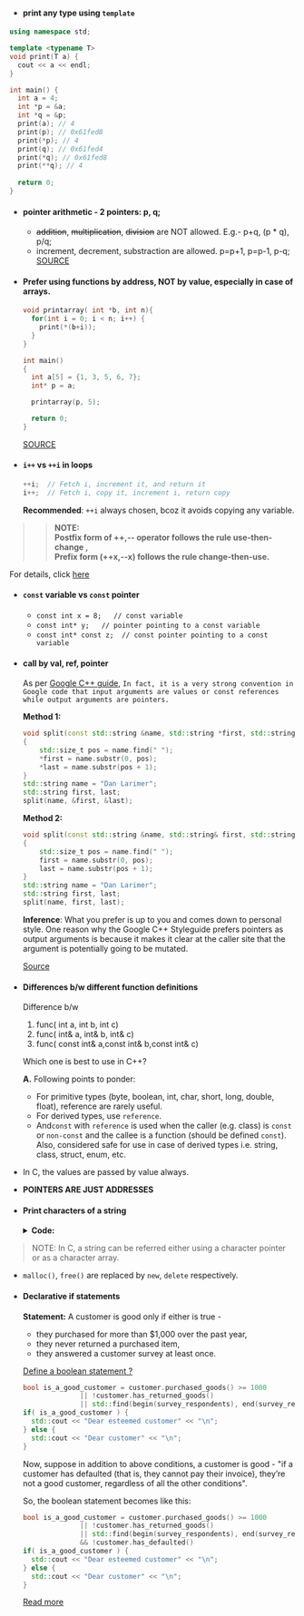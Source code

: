 * #### print any type using `template` <br/>
```cpp
using namespace std;

template <typename T>
void print(T a) {
  cout << a << endl;
}

int main() {
  int a = 4;
  int *p = &a;
  int *q = &p;
  print(a); // 4
  print(p); // 0x61fed8
  print(*p); // 4
  print(q); // 0x61fed4
  print(*q); // 0x61fed8
  print(**q); // 4
  
  return 0;
}
```

* #### pointer arithmetic - 2 pointers: p, q;
  - ~~addition~~, ~~multiplication~~, ~~division~~ are NOT allowed. E.g.- p+q, (p * q), p/q;
  - increment, decrement, substraction are allowed. p=p+1, p=p-1, p-q;
  [SOURCE](https://www.youtube.com/watch?v=cKmru3pcggg&t=15m29s)

* #### Prefer using functions by address, NOT by value, especially in case of arrays.
  ```cpp
  void printarray( int *b, int n){
    for(int i = 0; i < n; i++) {
      print(*(b+i));
    }
  }

  int main()
  {
    int a[5] = {1, 3, 5, 6, 7};
    int* p = a;

    printarray(p, 5);

    return 0;
  }
  ```
  [SOURCE](https://www.youtube.com/watch?v=cKmru3pcggg)

* #### `i++` vs `++i` in loops
  ```cpp
  ++i;  // Fetch i, increment it, and return it
  i++;  // Fetch i, copy it, increment i, return copy
  ```
  
  **Recommended**: `++i` always chosen, bcoz it avoids copying any variable. 
  
>> **NOTE: <br/> 
Postfix form of ++,-- operator follows the rule use-then-change , <br/>
Prefix form (++x,--x) follows the rule change-then-use.**
  
  For details, click [here](https://stackoverflow.com/questions/4261708/i-or-i-in-for-loops/4261743#4261743)
  
* #### `const` variable vs `const` pointer
  - `const int x = 8;   // const variable`
  - `const int* y;   // pointer pointing to a const variable`
  - `const int* const z;  // const pointer pointing to a const variable`
  
* #### call by val, ref, pointer
  As per [Google C++ guide](http://drake.mit.edu/styleguide/cppguide.html),
  `In fact, it is a very strong convention in Google code that input arguments are values or const references while output arguments are pointers.`
  
  **Method 1:**
  ```cpp
  void split(const std::string &name, std::string *first, std::string *last)
  {
      std::size_t pos = name.find(" ");
      *first = name.substr(0, pos);
      *last = name.substr(pos + 1);
  }
  std::string name = "Dan Larimer";
  std::string first, last;
  split(name, &first, &last);
  ```
  
  **Method 2:**
  ```cpp
  void split(const std::string &name, std::string& first, std::string& last)
  {
      std::size_t pos = name.find(" ");
      first = name.substr(0, pos);
      last = name.substr(pos + 1);
  }
  std::string name = "Dan Larimer";
  std::string first, last;
  split(name, first, last);
  ```
  
  **Inference**: What you prefer is up to you and comes down to personal style. One reason why the Google C++ Styleguide prefers pointers as output arguments is because it makes it clear at the caller site that the argument is potentially going to be mutated.
  
  [Source](https://cmichel.io/cpp-guide-for-eos-development-call-by-value-reference/)

* #### Differences b/w different function definitions
  Difference b/w 
  1. func( int a, int b, int c)
  2. func( int& a, int& b, int& c)
  3. func( const int& a,const int& b,const int& c)

  Which one is best to use in C++?
  
  **A.**
  Following points to ponder:
  - For primitive types (byte, boolean, int, char, short, long, double, float), reference are rarely useful.
  - For derived types, use `reference`. 
  - And`const` with `reference` is used when the caller (e.g. class) is `const` or `non-const` and the callee is a function (should be defined `const`). Also, considered safe for use in case of derived types i.e. string, class, struct, enum, etc.
  
* In C, the values are passed by value always.
* **POINTERS ARE JUST ADDRESSES**
* #### Print characters of a string
  <details>
    <summary><b>Code:</b></summary>
  <p>

  ```cpp
  #include <iostream>
  #include <string.h>

  int main() {
    char* str;		// define a string using char pointer
    int size = 20; 			/*one extra for ‘\0’*/
    str = (char *)malloc(sizeof(char)*size);	// write a string 
    std::cout << "Enter a String: " << "\n";	// enter any string
    std::cin >> str;		// input a string
    std::cout << "Output: " << "\n";
    for( int i = 0; i < strlen(str); ++i ) {		// looping along the string 
      std::cout << *(str+i) << "\n";			// printing each character
    }
    return 0;
  }
  ```

  </p>
  <details>
  
  [Refer 1](https://www.geeksforgeeks.org/core-dump-segmentation-fault-c-cpp/) [Refer 2](https://www.geeksforgeeks.org/storage-for-strings-in-c/)
  
> NOTE: In C, a string can be referred either using a character pointer or as a character array.

* `malloc()`, `free()` are replaced by `new`, `delete` respectively. 
* #### Declarative if statements
  **Statement:** A customer is good only if either is true -
  - they purchased for more than $1,000 over the past year,
  - they never returned a purchased item,
  - they answered a customer survey at least once.
  
  <ins>Define a boolean statement ?</ins>
  ```cpp
  bool is_a_good_customer = customer.purchased_goods() >= 1000
                || !customer.has_returned_goods()
                || std::find(begin(survey_respondents), end(survey_respondents), customer) != end(survey_respondents);
  if( is_a_good_customer ) {
    std::cout << "Dear esteemed customer" << "\n";
  } else {
    std::cout << "Dear customer" << "\n";	
  }
  ```
  Now, suppose in addition to above conditions, a customer is good - "if a customer has defaulted (that is, they cannot pay their invoice), they’re not a good customer, regardless of all the other conditions".

  So, the boolean statement becomes like this:
  ```cpp
  bool is_a_good_customer = customer.purchased_goods() >= 1000
                || !customer.has_returned_goods()
                || std::find(begin(survey_respondents), end(survey_respondents), customer) != end(survey_respondents);
                && !customer.has_defaulted()
  if( is_a_good_customer ) {
    std::cout << "Dear esteemed customer" << "\n";
  } else {
    std::cout << "Dear customer" << "\n";	
  }               
  ```
  
  [Read more](https://www.fluentcpp.com/2019/01/18/a-simplified-rules-engine-to-make-declarative-if-statements/)

